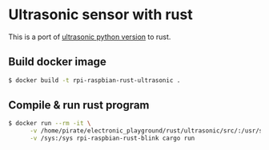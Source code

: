 # Ultrasonic sensor with rust

This is a port of [ultrasonic python version](../../python/ultrasonic) 
to rust.

## Build docker image

```bash
$ docker build -t rpi-raspbian-rust-ultrasonic .
```


## Compile & run rust program

```bash
$ docker run --rm -it \
      -v /home/pirate/electronic_playground/rust/ultrasonic/src/:/usr/src/ultrasonic/ \
      -v /sys:/sys rpi-raspbian-rust-blink cargo run
```
